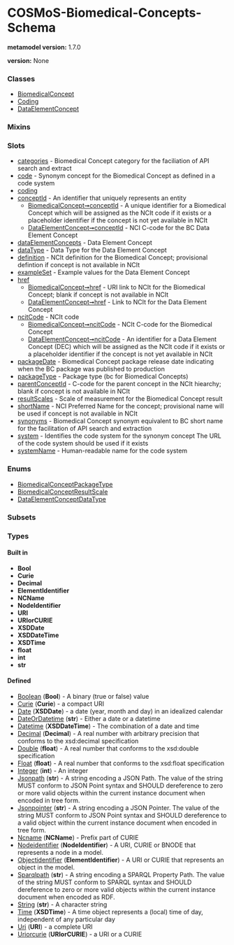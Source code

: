 
# COSMoS-Biomedical-Concepts-Schema


**metamodel version:** 1.7.0

**version:** None





### Classes

 * [BiomedicalConcept](BiomedicalConcept.md)
 * [Coding](Coding.md)
 * [DataElementConcept](DataElementConcept.md)

### Mixins


### Slots

 * [categories](categories.md) - Biomedical Concept category for the faciliation of API search and extract
 * [code](code.md) - Synonym concept for the Biomedical Concept as defined in a code system
 * [coding](coding.md)
 * [conceptId](conceptId.md) - An identifier that uniquely represents an entity
     * [BiomedicalConcept➞conceptId](BiomedicalConcept_conceptId.md) - A unique identifier for a Biomedical Concept which will be assigned as the NCIt code if it exists or a placeholder identifier if the concept is not yet available in NCIt
     * [DataElementConcept➞conceptId](DataElementConcept_conceptId.md) - NCI C-code for the BC Data Element Concept
 * [dataElementConcepts](dataElementConcepts.md) - Data Element Concept
 * [dataType](dataType.md) - Data Type for the Data Element Concept
 * [definition](definition.md) - NCIt definition for the Biomedical Concept; provisional defintion if concept is not available in NCIt
 * [exampleSet](exampleSet.md) - Example values for the Data Element Concept
 * [href](href.md)
     * [BiomedicalConcept➞href](BiomedicalConcept_href.md) - URI link to NCIt for the Biomedical Concept; blank if  concept is not available in NCIt
     * [DataElementConcept➞href](DataElementConcept_href.md) - Link to NCIt for the Data Element Concept
 * [ncitCode](ncitCode.md) - NCIt code
     * [BiomedicalConcept➞ncitCode](BiomedicalConcept_ncitCode.md) - NCIt C-code for the Biomedical Concept
     * [DataElementConcept➞ncitCode](DataElementConcept_ncitCode.md) - An identifier for a Data Element Concept (DEC) which will be assigned as the NCIt code if it exists or a placeholder identifier if the concept is not yet available in NCIt
 * [packageDate](packageDate.md) - Biomedical Concept package release date indicating when the BC package was published to production
 * [packageType](packageType.md) - Package type (bc for Biomedical Concepts)
 * [parentConceptId](parentConceptId.md) - C-code for the parent concept in the NCIt hiearchy; blank if concept is not available in NCIt
 * [resultScales](resultScales.md) - Scale of measurement for the Biomedical Concept result
 * [shortName](shortName.md) - NCI Preferred Name for the concept; provisional name will be used if concept is not available in NCIt
 * [synonyms](synonyms.md) - Biomedical Concept synonym equivalent to BC short name for the facilitation of API search and extraction
 * [system](system.md) - Identifies the code system for the synonym concept The URL of the code system should be used if it exists
 * [systemName](systemName.md) - Human-readable name for the code system

### Enums

 * [BiomedicalConceptPackageType](BiomedicalConceptPackageType.md)
 * [BiomedicalConceptResultScale](BiomedicalConceptResultScale.md)
 * [DataElementConceptDataType](DataElementConceptDataType.md)

### Subsets


### Types


#### Built in

 * **Bool**
 * **Curie**
 * **Decimal**
 * **ElementIdentifier**
 * **NCName**
 * **NodeIdentifier**
 * **URI**
 * **URIorCURIE**
 * **XSDDate**
 * **XSDDateTime**
 * **XSDTime**
 * **float**
 * **int**
 * **str**

#### Defined

 * [Boolean](types/Boolean.md)  (**Bool**)  - A binary (true or false) value
 * [Curie](types/Curie.md)  (**Curie**)  - a compact URI
 * [Date](types/Date.md)  (**XSDDate**)  - a date (year, month and day) in an idealized calendar
 * [DateOrDatetime](types/DateOrDatetime.md)  (**str**)  - Either a date or a datetime
 * [Datetime](types/Datetime.md)  (**XSDDateTime**)  - The combination of a date and time
 * [Decimal](types/Decimal.md)  (**Decimal**)  - A real number with arbitrary precision that conforms to the xsd:decimal specification
 * [Double](types/Double.md)  (**float**)  - A real number that conforms to the xsd:double specification
 * [Float](types/Float.md)  (**float**)  - A real number that conforms to the xsd:float specification
 * [Integer](types/Integer.md)  (**int**)  - An integer
 * [Jsonpath](types/Jsonpath.md)  (**str**)  - A string encoding a JSON Path. The value of the string MUST conform to JSON Point syntax and SHOULD dereference to zero or more valid objects within the current instance document when encoded in tree form.
 * [Jsonpointer](types/Jsonpointer.md)  (**str**)  - A string encoding a JSON Pointer. The value of the string MUST conform to JSON Point syntax and SHOULD dereference to a valid object within the current instance document when encoded in tree form.
 * [Ncname](types/Ncname.md)  (**NCName**)  - Prefix part of CURIE
 * [Nodeidentifier](types/Nodeidentifier.md)  (**NodeIdentifier**)  - A URI, CURIE or BNODE that represents a node in a model.
 * [Objectidentifier](types/Objectidentifier.md)  (**ElementIdentifier**)  - A URI or CURIE that represents an object in the model.
 * [Sparqlpath](types/Sparqlpath.md)  (**str**)  - A string encoding a SPARQL Property Path. The value of the string MUST conform to SPARQL syntax and SHOULD dereference to zero or more valid objects within the current instance document when encoded as RDF.
 * [String](types/String.md)  (**str**)  - A character string
 * [Time](types/Time.md)  (**XSDTime**)  - A time object represents a (local) time of day, independent of any particular day
 * [Uri](types/Uri.md)  (**URI**)  - a complete URI
 * [Uriorcurie](types/Uriorcurie.md)  (**URIorCURIE**)  - a URI or a CURIE
